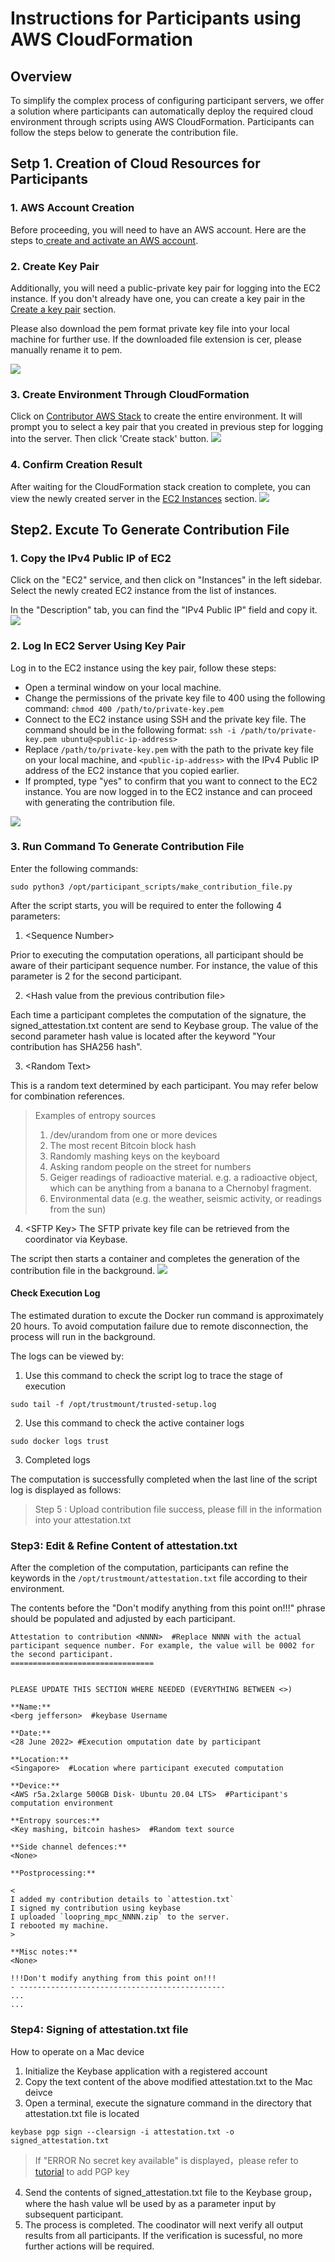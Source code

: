 # Instructions for Participants using AWS CloudFormation

## Overview
To simplify the complex process of configuring participant servers, we offer a solution where participants can automatically deploy the required cloud environment through scripts using AWS CloudFormation. Participants can follow the steps below to generate the contribution file.

## Setp 1. Creation of Cloud Resources for Participants

### 1. AWS Account Creation
Before proceeding, you will need to have an AWS account. Here are the steps to[ create and activate an AWS account](https://aws.amazon.com/premiumsupport/knowledge-center/create-and-activate-aws-account/).

### 2. Create Key Pair
Additionally, you will need a public-private key pair for logging into the EC2 instance. If you don't already have one, you can create a key pair in the [Create a key pair](https://ap-southeast-1.console.aws.amazon.com/ec2/home?region=ap-southeast-1#CreateKeyPair) section. 

Please also download the pem format private key file into your local machine for further use. 
If the downloaded file extension is cer, please manually rename it to pem.

![](https://i.imgur.com/ulGOhWc.gif)


### 3. Create Environment Through CloudFormation
Click on [Contributor AWS Stack](https://ap-southeast-1.console.aws.amazon.com/cloudformation/home?region=ap-southeast-1#/stacks/quickcreate?templateURL=https://s3-trusted-setup-contributor.s3.ap-southeast-1.amazonaws.com/contributor-stack.yaml&stackName=contributor-stack) to create the entire environment. It will prompt you to select a key pair that you created in previous step for logging into the server. Then click 'Create stack' button.
![](https://i.imgur.com/fJrxo6A.gif)

### 4. Confirm Creation Result
After waiting for the CloudFormation stack creation to complete, you can view the newly created server in the [EC2 Instances](https://ap-southeast-1.console.aws.amazon.com/ec2/home?region=ap-southeast-1#Instances:instanceState=running) section.
![](https://i.imgur.com/pA0OwIS.gif)


## Step2. Excute To Generate Contribution File

### 1. Copy the IPv4 Public IP of EC2
Click on the "EC2" service, and then click on "Instances" in the left sidebar. Select the newly created EC2 instance from the list of instances.

In the "Description" tab, you can find the "IPv4 Public IP" field and copy it.
![](https://i.imgur.com/ILKNkSA.gif)

### 2. Log In EC2 Server Using Key Pair

Log in to the EC2 instance using the key pair, follow these steps:

* Open a terminal window on your local machine.
* Change the permissions of the private key file to 400 using the following command: 
  `chmod 400 /path/to/private-key.pem`
* Connect to the EC2 instance using SSH and the private key file. The command should be in the following format: 
`ssh -i /path/to/private-key.pem ubuntu@<public-ip-address>`
* Replace `/path/to/private-key.pem` with the path to the private key file on your local machine, and `<public-ip-address>` with the IPv4 Public IP address of the EC2 instance that you copied earlier.
* If prompted, type "yes" to confirm that you want to connect to the EC2 instance. You are now logged in to the EC2 instance and can proceed with generating the contribution file.

![](https://i.imgur.com/LYv34lx.gif)

### 3. Run Command To Generate Contribution File

Enter the following commands:

`sudo python3 /opt/participant_scripts/make_contribution_file.py`

After the script starts, you will be required to enter the following 4 parameters:

1. \<Sequence Number> 

Prior to executing the computation operations, all participant should be aware of their participant sequence number. For instance, the value of this parameter is 2 for the second participant.

2. \<Hash value from the previous contribution file>

Each time a participant completes the computation of the signature, the signed_attestation.txt content are send to Keybase group. The value of the second parameter hash value is located after the keyword "Your contribution has SHA256 hash".

3. \<Random Text>

This is a random text determined by each participant. You may refer below for combination references.
> Examples of entropy sources
> 1. /dev/urandom from one or more devices
> 2. The most recent Bitcoin block hash
> 3. Randomly mashing keys on the keyboard
> 4. Asking random people on the street for numbers
> 5. Geiger readings of radioactive material. e.g. a radioactive object, which can be anything from a banana to a Chernobyl fragment.
> 6. Environmental data (e.g. the weather, seismic activity, or readings from the sun)

4. \<SFTP Key>
The SFTP private key file can be retrieved from the coordinator via Keybase.

The script then starts a container and completes the generation of the contribution file in the background. 
![](https://i.imgur.com/2YSc0kY.gif)


#### Check Execution Log
    
The estimated duration to excute the Docker run command is approximately 20 hours. To avoid computation failure due to remote disconnection, the process will run in the background.
    
The logs can be viewed by:

1. Use this command to check the script log to trace the stage of execution
```console
sudo tail -f /opt/trustmount/trusted-setup.log
```
2. Use this command to check the active container logs
```console
sudo docker logs trust
```

3. Completed logs

The computation is successfully completed when the last line of the script log is displayed as follows:
> Step 5 : Upload contribution file success, please fill in the information into your attestation.txt



### Step3: Edit & Refine Content of attestation.txt

After the completion of the computation, participants can refine the keywords in the `/opt/trustmount/attestation.txt` file according to their environment.

The contents before the "Don't modify anything from this point on!!!" phrase should be populated and adjusted by each participant.



 ```
Attestation to contribution <NNNN>  #Replace NNNN with the actual participant sequence number. For example, the value will be 0002 for the second participant.
================================


PLEASE UPDATE THIS SECTION WHERE NEEDED (EVERYTHING BETWEEN <>)
 
**Name:**
<berg jefferson>  #keybase Username
 
**Date:**
<28 June 2022> #Execution omputation date by participant
 
**Location:**
<Singapore>  #Location where participant executed computation
 
**Device:**
<AWS r5a.2xlarge 500GB Disk- Ubuntu 20.04 LTS>  #Participant's computation environment
 
**Entropy sources:**
<Key mashing, bitcoin hashes>  #Random text source
 
**Side channel defences:**
<None>
 
**Postprocessing:**

<
 I added my contribution details to `attestion.txt`
 I signed my contribution using keybase
 I uploaded `loopring_mpc_NNNN.zip` to the server.
 I rebooted my machine.
>
 
**Misc notes:**
 <None>
     
 !!!Don't modify anything from this point on!!!
 - ---------------------------------------------- 
 ...
 ...
```


### Step4: Signing of attestation.txt file
How to operate on a Mac device

1. Initialize the Keybase application with a registered account
2. Copy the text content of the above modified attestation.txt to the Mac deivce
3. Open a terminal, execute the signature command in the directory that attestation.txt file is located

```console
keybase pgp sign --clearsign -i attestation.txt -o signed_attestation.txt
```

> If "ERROR No secret key available" is displayed，please refer to [tutorial](https://docs.crp.to/importpgp.html#generating-keys-keybase) to add PGP key

4. Send the contents of signed_attestation.txt file to the Keybase group，where the hash value wll be used by as a parameter input by subsequent participant.
5. The process is completed. The coodinator will next verify all output results from all participants. If the verification is sucessful, no more further actions will be required.
